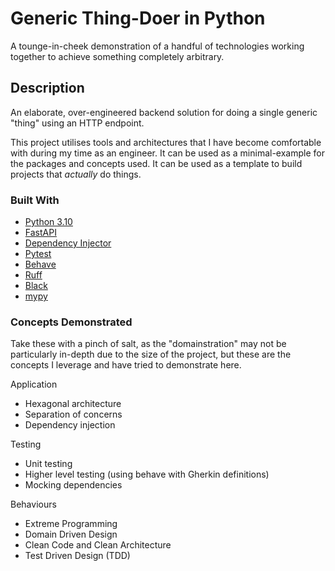 # Generic Thing-Doer in Python

A tounge-in-cheek demonstration of a handful of technologies working together to achieve something completely arbitrary.

## Description

An elaborate, over-engineered backend solution for doing a single generic "thing" using an HTTP endpoint.

This project utilises tools and architectures that I have become comfortable with during my time as an engineer. It can be used as a minimal-example for the packages and concepts used. It can be used as a template to build projects that _actually_ do things.

### Built With

* [Python 3.10](https://www.python.org/)
* [FastAPI](https://fastapi.tiangolo.com/)
* [Dependency Injector](https://python-dependency-injector.ets-labs.org/)
* [Pytest](https://docs.pytest.org/en/7.4.x/)
* [Behave](https://github.com/behave/behave)
* [Ruff](https://github.com/astral-sh/ruff)
* [Black](https://github.com/psf/black)
* [mypy](https://mypy-lang.org/)


### Concepts Demonstrated

Take these with a pinch of salt, as the "domainstration" may not be particularly in-depth due to the size of the project, but these are the concepts I leverage and have tried to demonstrate here.

Application

* Hexagonal architecture
* Separation of concerns
* Dependency injection

Testing

* Unit testing
* Higher level testing (using behave with Gherkin definitions)
* Mocking dependencies

Behaviours

* Extreme Programming
* Domain Driven Design
* Clean Code and Clean Architecture
* Test Driven Design (TDD)
